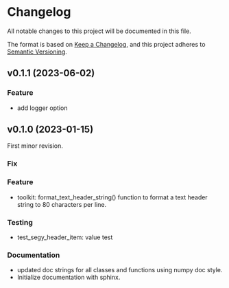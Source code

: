 # Changelog

All notable changes to this project will be documented in this file.

The format is based on [Keep a Changelog](https://keepachangelog.com/en/1.0.0/),
and this project adheres to [Semantic Versioning](https://semver.org/spec/v2.0.0.html).

## v0.1.1 (2023-06-02)

### Feature
- add logger option

## v0.1.0 (2023-01-15)
First minor revision.

### Fix

### Feature
- toolkit: format_text_header_string() function to format a text header string to 80 characters per line.

### Testing
- test_segy_header_item: value test

### Documentation
- updated doc strings for all classes and functions using numpy doc style.
- Initialize documentation with sphinx.

